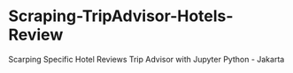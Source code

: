 # Scraping-TripAdvisor-Hotels-Review
Scarping Specific Hotel Reviews Trip Advisor with Jupyter Python - Jakarta
